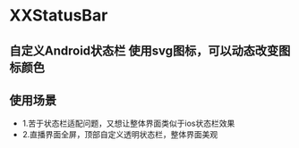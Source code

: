 # XXStatusBar

## 自定义Android状态栏 使用svg图标，可以动态改变图标颜色

## 使用场景
- 1.苦于状态栏适配问题，又想让整体界面类似于ios状态栏效果
- 2.直播界面全屏，顶部自定义透明状态栏，整体界面美观
